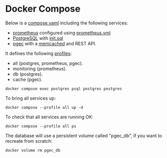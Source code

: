 # Docker Compose

Below is a [compose.yaml][compose-spec-io] including the following
services:

- [prometheus][prometheus-io] configured using
  [prometheus.yml](../example/prometheus.yml)
- [PostgreSQL][postgresql-org] with [init.sql](../example/init.sql)
- [pgec][pgec] with a [memcached][memcached-org] and REST API.

It defines the following [profiles][compose-spec-profiles]:

- all (postgres, prometheus, pgec).
- monitoring (prometheus).
- db (postgres).
- cache (pgec).

```shell
docker compose exec postgres psql postgres postgres
```

To bring all services up:

```shell
docker compose --profile all up -d
```

To check that all services are running OK:

```shell
docker compose --profile all ps
```

The database will use a persistent volume called "pgec_db", if you
want to recreate from scratch:

```shell
docker volume rm pgec_db
```

[compose-spec-io]: https://compose-spec.io
[compose-spec-profiles]: https://github.com/compose-spec/compose-spec/blob/master/spec.md#profiles
[memcached-org]: https://memcached.org/
[pgec]: https://github.com/shortishly/pgec
[postgresql-org]: https://www.postgresql.org/
[prometheus-io]: https://prometheus.io
